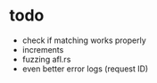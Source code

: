 # todo

- check if matching works properly
- increments
- fuzzing afl.rs
- even better error logs (request ID)